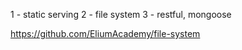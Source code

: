 1 - static serving
2 - file system
3 - restful, mongoose


https://github.com/EliumAcademy/file-system